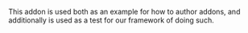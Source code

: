 This addon is used both as an example for how to author addons, and additionally is used as a test for our framework of doing such.